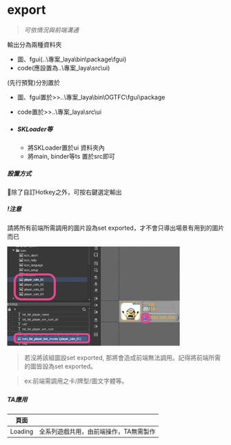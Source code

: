 # export

> _可依情況與前端溝通_

輸出分為兩種資料夾

* 圖、fgui\(..\專案\_laya\bin\package\fgui\)
* code\(應設置為..\專案\_laya\src\ui\)

\(先行預覽\)分別置於

* 圖、fgui置於&gt;&gt;..\專案\_laya\bin\OGTFC\fgui\package
* code置於&gt;&gt;..\專案\_laya\src\ui

* ##### SKLoader等

  * 將SKLoader置於ui 資料夾內
  * 將main, binder等ts 置於src即可

##### 設置方式

除了自訂Hotkey之外，可按右鍵選定輸出

##### !注意

請將所有前端所需調用的圖片設為set exported，才不會只導出場景有用到的圖片而已

![](.gitbook/assets/images_exported.png)

> 若沒將該組圖設set exported, 那將會造成前端無法調用。記得將前端所需的圖皆設為set exported。

> ex:前端需調用之卡/牌型/圖文字體等。



##### 

##### TA應用



| 頁面 |  |
| :---: | :--- |
| Loading | 全系列遊戲共用，由前端操作，TA無需製作 |



